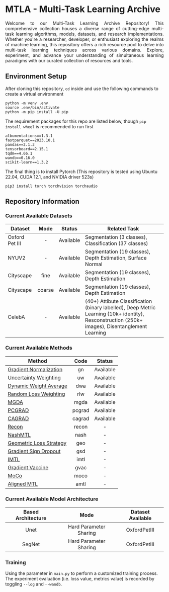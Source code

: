 # MTLA - Multi-Task Learning Archive

<div align="justify">
Welcome to our Multi-Task Learning Archive Repository! This comprehensive collection houses a diverse range of cutting-edge multi-task learning algorithms, models, datasets, and research implementations. Whether you're a researcher, developer, or enthusiast exploring the realms of machine learning, this repository offers a rich resource pool to delve into multi-task learning techniques across various domains. Explore, experiment, and advance your understanding of simultaneous learning paradigms with our curated collection of resources and tools.
</div>

## Environment Setup
After cloning this repository, ```cd``` inside and use the following commands to create a virtual environment
```
python -m venv .env
source .env/bin/activate
python -m pip install -U pip
```
The requirement packages for this repo are listed below, though ```pip install wheel``` is recommended to run first
```
albumentations==1.3.1
fastparquet==2023.10.1
pandas==2.1.3
tensorboard==2.15.1
tqdm==4.66.1
wandb==0.16.0
scikit-learn==1.3.2
```
The final thing is to install Pytorch (This repository is tested using Ubuntu 22.04, CUDA 12.1, and NVIDIA driver 523s)
```
pip3 install torch torchvision torchaudio
```

## Repository Information
### Current Available Datasets
| Dataset        |  Mode  |   Status  | Related Task                                                                                                                                    |
|----------------|:------:|:---------:|-------------------------------------------------------------------------------------------------------------------------------------------------|
| Oxford Pet III |    -   | Available | Segmentation (3 classes), Classification (37 classes)                                                                                           |
| NYUV2          |    -   | Available | Segmentation (19 classes), Depth Estimation, Surface Normal                                                                                     |
| Cityscape      |  fine  | Available | Segmentation (19 classes), Depth Estimation                                                                                                     |
| Cityscape      | coarse | Available | Segmentation (19 classes), Depth Estimation                                                                                                     |
| CelebA         |    -   | Available | (40+) Attibute Classification (binary labelled), Deep Metric Learning (10k+ identity), Resconstruction (250k+ images), Disentanglement Learning |
### Current Available Methods
| Method                                                                                                                                                                                                      |  Code  |   Status  |
|-------------------------------------------------------------------------------------------------------------------------------------------------------------------------------------------------------------|:------:|:---------:|
| [Gradient Normalization](https://proceedings.mlr.press/v80/chen18a/chen18a.pdf)                                                                                                                             |   gn   | Available |
| [Uncertainty Weighting](https://openaccess.thecvf.com/content_cvpr_2018/papers/Kendall_Multi-Task_Learning_Using_CVPR_2018_paper.pdf)                                                                       |   uw   | Available |
| [Dynamic Weight Average](https://openaccess.thecvf.com/content_CVPR_2019/papers/Liu_End-To-End_Multi-Task_Learning_With_Attention_CVPR_2019_paper.pdf)                                                      |   dwa  | Available |
| [Random Loss Weighting](https://openreview.net/forum?id=jjtFD8A1Wx)                                                                                                                                         |   rlw  | Available |
| [MGDA](https://papers.nips.cc/paper/2018/hash/432aca3a1e345e339f35a30c8f65edce-Abstract.html)                                                                                                               |  mgda  | Available |
| [PCGRAD](https://papers.nips.cc/paper/2020/hash/3fe78a8acf5fda99de95303940a2420c-Abstract.html)                                                                                                             | pcgrad | Available |
| [CAGRAD](https://openreview.net/forum?id=_61Qh8tULj_)                                                                                                                                                       | cagrad | Available |
| [Recon](https://openreview.net/forum?id=ivwZO-HnzG_)                                                                                                                                                        |  recon |     -     |
| [NashMTL](https://proceedings.mlr.press/v162/navon22a/navon22a.pdf)                                                                                                                                         |  nash  |     -     |
| [Geometric Loss Strategy](https://openaccess.thecvf.com/content_CVPRW_2019/papers/WAD/Chennupati_MultiNet_Multi-Stream_Feature_Aggregation_and_Geometric_Loss_Strategy_for_Multi-Task_CVPRW_2019_paper.pdf) |   geo  |     -     |
| [Gradient Sign Dropout](https://papers.nips.cc/paper/2020/hash/16002f7a455a94aa4e91cc34ebdb9f2d-Abstract.html)                                                                                              |   gsd  |     -     |
| [IMTL](https://openreview.net/forum?id=IMPnRXEWpvr)                                                                                                                                                         |  imtl  |     -     |
| [Gradient Vaccine](https://openreview.net/forum?id=F1vEjWK-lH_)                                                                                                                                             |  gvac  |     -     |
| [MoCo](https://openreview.net/forum?id=dLAYGdKTi2)                                                                                                                                                          |  moco  |     -     |
| [Aligned MTL](https://openaccess.thecvf.com/content/CVPR2023/html/Senushkin_Independent_Component_Alignment_for_Multi-Task_Learning_CVPR_2023_paper.html)                                                   |  amtl  |     -     |
### Current Available Model Architecture
| Based Architecture |          Mode          | Dataset Available |
|:------------------:|:----------------------:|:-----------------:|
| Unet               | Hard Parameter Sharing | OxfordPetIII      |
| SegNet             | Hard Parameter Sharing | OxfordPetIII      |

### Training
Using the parameter in ```main.py``` to perform a customized training process. The experiment evaluation (i.e. loss value, metrics value) is recorded by toggling ```--log``` and ```--wandb```. 
